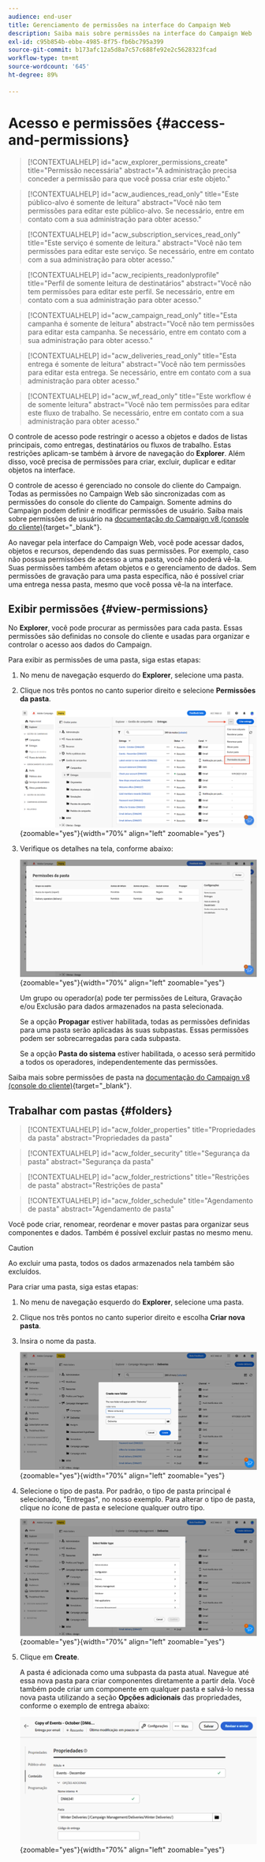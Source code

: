 ```yaml
---
audience: end-user
title: Gerenciamento de permissões na interface do Campaign Web
description: Saiba mais sobre permissões na interface do Campaign Web
exl-id: c95b854b-ebbe-4985-8f75-fb6bc795a399
source-git-commit: b173afc12a5d8a7c57c688fe92e2c5628323fcad
workflow-type: tm+mt
source-wordcount: '645'
ht-degree: 89%

---
```


# Acesso e permissões {#access-and-permissions}

>[!CONTEXTUALHELP]
>id="acw_explorer_permissions_create"
>title="Permissão necessária"
>abstract="A administração precisa conceder a permissão para que você possa criar este objeto."

>[!CONTEXTUALHELP]
>id="acw_audiences_read_only"
>title="Este público-alvo é somente de leitura"
>abstract="Você não tem permissões para editar este público-alvo. Se necessário, entre em contato com a sua administração para obter acesso."

>[!CONTEXTUALHELP]
>id="acw_subscription_services_read_only"
>title="Este serviço é somente de leitura."
>abstract="Você não tem permissões para editar este serviço. Se necessário, entre em contato com a sua administração para obter acesso."

>[!CONTEXTUALHELP]
>id="acw_recipients_readonlyprofile"
>title="Perfil de somente leitura de destinatários"
>abstract="Você não tem permissões para editar este perfil. Se necessário, entre em contato com a sua administração para obter acesso."

>[!CONTEXTUALHELP]
>id="acw_campaign_read_only"
>title="Esta campanha é somente de leitura"
>abstract="Você não tem permissões para editar esta campanha. Se necessário, entre em contato com a sua administração para obter acesso."

>[!CONTEXTUALHELP]
>id="acw_deliveries_read_only"
>title="Esta entrega é somente de leitura"
>abstract="Você não tem permissões para editar esta entrega. Se necessário, entre em contato com a sua administração para obter acesso."


>[!CONTEXTUALHELP]
>id="acw_wf_read_only"
>title="Este workflow é de somente leitura"
>abstract="Você não tem permissões para editar este fluxo de trabalho. Se necessário, entre em contato com a sua administração para obter acesso."



O controle de acesso pode restringir o acesso a objetos e dados de listas principais, como entregas, destinatários ou fluxos de trabalho. Estas restrições aplicam-se também à árvore de navegação do **Explorer**. Além disso, você precisa de permissões para criar, excluir, duplicar e editar objetos na interface.

O controle de acesso é gerenciado no console do cliente do Campaign. Todas as permissões no Campaign Web são sincronizadas com as permissões do console do cliente do Campaign. Somente admins do Campaign podem definir e modificar permissões de usuário. Saiba mais sobre permissões de usuário na [documentação do Campaign v8 (console do cliente)](https://experienceleague.adobe.com/docs/campaign/campaign-v8/admin/permissions/gs-permissions.html?lang=pt-BR){target="_blank"}.

Ao navegar pela interface do Campaign Web, você pode acessar dados, objetos e recursos, dependendo das suas permissões. Por exemplo, caso não possua permissões de acesso a uma pasta, você não poderá vê-la. Suas permissões também afetam objetos e o gerenciamento de dados. Sem permissões de gravação para uma pasta específica, não é possível criar uma entrega nessa pasta, mesmo que você possa vê-la na interface.

## Exibir permissões {#view-permissions}

No **Explorer**, você pode procurar as permissões para cada pasta. Essas permissões são definidas no console do cliente e usadas para organizar e controlar o acesso aos dados do Campaign.

Para exibir as permissões de uma pasta, siga estas etapas:

1. No menu de navegação esquerdo do **Explorer**, selecione uma pasta.
1. Clique nos três pontos no canto superior direito e selecione **Permissões da pasta**.

   ![](assets/permissions-view-menu.png){zoomable="yes"}{width="70%" align="left" zoomable="yes"}

1. Verifique os detalhes na tela, conforme abaixo:

   ![](assets/permissions-view-screen.png){zoomable="yes"}{width="70%" align="left" zoomable="yes"}

   Um grupo ou operador(a) pode ter permissões de Leitura, Gravação e/ou Exclusão para dados armazenados na pasta selecionada.

   Se a opção **Propagar** estiver habilitada, todas as permissões definidas para uma pasta serão aplicadas às suas subpastas. Essas permissões podem ser sobrecarregadas para cada subpasta.

   Se a opção **Pasta do sistema** estiver habilitada, o acesso será permitido a todos os operadores, independentemente das permissões.

Saiba mais sobre permissões de pasta na [documentação do Campaign v8 (console do cliente)](https://experienceleague.adobe.com/docs/campaign/campaign-v8/admin/permissions/folder-permissions.html?lang=pt-BR){target="_blank"}.


## Trabalhar com pastas {#folders}

>[!CONTEXTUALHELP]
>id="acw_folder_properties"
>title="Propriedades da pasta"
>abstract="Propriedades da pasta"

>[!CONTEXTUALHELP]
>id="acw_folder_security"
>title="Segurança da pasta"
>abstract="Segurança da pasta"

>[!CONTEXTUALHELP]
>id="acw_folder_restrictions"
>title="Restrições de pasta"
>abstract="Restrições de pasta"

>[!CONTEXTUALHELP]
>id="acw_folder_schedule"
>title="Agendamento de pasta"
>abstract="Agendamento de pasta"

Você pode criar, renomear, reordenar e mover pastas para organizar seus componentes e dados. Também é possível excluir pastas no mesmo menu.

>[!CAUTION]
>
>Ao excluir uma pasta, todos os dados armazenados nela também são excluídos.

Para criar uma pasta, siga estas etapas:

1. No menu de navegação esquerdo do **Explorer**, selecione uma pasta.
1. Clique nos três pontos no canto superior direito e escolha **Criar nova pasta**.
1. Insira o nome da pasta.

   ![](assets/create-new-subfolder.png){zoomable="yes"}{width="70%" align="left" zoomable="yes"}

1. Selecione o tipo de pasta. Por padrão, o tipo de pasta principal é selecionado, &quot;Entregas&quot;, no nosso exemplo. Para alterar o tipo de pasta, clique no ícone de pasta e selecione qualquer outro tipo.

   ![](assets/create-new-subfolder2.png){zoomable="yes"}{width="70%" align="left" zoomable="yes"}

1. Clique em **Create**.

   A pasta é adicionada como uma subpasta da pasta atual. Navegue até essa nova pasta para criar componentes diretamente a partir dela. Você também pode criar um componente em qualquer pasta e salvá-lo nessa nova pasta utilizando a seção **Opções adicionais** das propriedades, conforme o exemplo de entrega abaixo:

   ![](assets/delivery-properties-folder.png){zoomable="yes"}{width="70%" align="left" zoomable="yes"}
